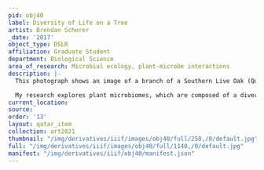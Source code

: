 ```yaml
---
pid: obj40
label: Diversity of Life on a Tree
artist: Brendan Scherer
_date: '2017'
object_type: DSLR
affiliation: Graduate Student
department: Biological Science
area_of_research: Microbial ecology, plant-microbe interactions
description: |-
  This photograph shows an image of a branch of a Southern Live Oak (Quercus virginiana) covered in epiphytic growth. Epiphytes are organisms, especially other plants, microbes, fungi, or lichens, that grow on the surface of plants. These epiphytes often benefit their host plant by retaining water and attracting pollinators. There are three species of epiphytes in this photo. The small ferns are Resurrection Ferns (Pleopeltis polypodiales). The filamentous grey-green structures are Spanish Moss (Tillandsia usneoides), a relative of pineapple. Lastly, the wavy pale-green structures are a type of lichen. Lichens are composed of two or more species including a fungus and an algae. 

  My research explores plant microbiomes, which are composed of a diverse collection of epiphytic microbes. The plant microbiome, like these macroscopic epiphytes, provides a host of benefits to the plant, though we are still beginning to understand the complexity of these dynamics.
current_location: 
source: 
order: '13'
layout: qatar_item
collection: art2021
thumbnail: "/img/derivatives/iiif/images/obj40/full/250,/0/default.jpg"
full: "/img/derivatives/iiif/images/obj40/full/1140,/0/default.jpg"
manifest: "/img/derivatives/iiif/obj40/manifest.json"
---
```

